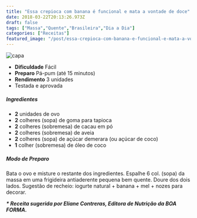 ```yaml
---
title: "Essa crepioca com banana é funcional e mata a vontade de doce"
date: 2018-03-22T20:13:26.973Z
draft: false
tags: ["Massa","Quente","Brasileira","Dia a Dia"]
categories: ["Receitas"]
featured_image: "/post/essa-crepioca-com-banana-e-funcional-e-mata-a-vontade-de-doce.f92ae202.jpg"
---
```


![capa](/post/essa-crepioca-com-banana-e-funcional-e-mata-a-vontade-de-doce.f92ae202.jpg)

*   **Dificuldade** Fácil
*   **Preparo** Pá-pum (até 15 minutos)
*   **Rendimento** 3 unidades
*   Testada e aprovada
    

##### Ingredientes

*   **2** unidades de ovo
*   **2** colheres (sopa) de goma para tapioca
*   **2** colheres (sobremesa) de cacau em pó
*   **2** colheres (sobremesa) de aveia
*   **2** colheres (sopa) de açúcar demerara (ou açúcar de coco)
*   **1** colher (sobremesa) de óleo de coco

##### Modo de Preparo

Bata o ovo e misture o restante dos ingredientes. Espalhe 6 col. (sopa) da massa em uma frigideira antiaderente pequena bem quente. Doure dos dois lados. Sugestão de recheio: iogurte natural + banana + mel + nozes para decorar.

_**\* Receita sugerida por Eliane Contreras, Editora de Nutrição da BOA FORMA.**_
